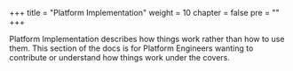 +++
title = "Platform Implementation"
weight = 10
chapter = false
pre = ""
+++

Platform Implementation describes how things work rather than how to use them.
This section of the docs is for Platform Engineers wanting to contribute or understand how things work under the covers.
